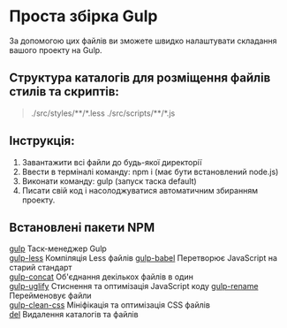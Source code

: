 # Проста збірка Gulp
За допомогою цих файлів ви зможете швидко налаштувати складання вашого проекту на Gulp.

## Структура каталогів для розміщення файлів стилів та скриптів: 
>./src/styles/\*\*/\*.less 
>./src/scripts/\*\*/\*.js

## Інструкція:  
1. Завантажити всі файли до будь-якої директорії   
2. Ввести в терміналі команду: npm i (має бути встановлений node.js)
3. Виконати команду: gulp (запуск таска default)  
4. Писати свій код і насолоджуватися автоматичним збиранням проекту.

## Встановлені пакети NPM
[gulp](https://www.npmjs.com/package/gulp) Таск-менеджер Gulp  
[gulp-less](https://www.npmjs.com/package/gulp-less) Компіляція Less файлів 
[gulp-babel](https://www.npmjs.com/package/gulp-babel) Перетворює JavaScript на старий стандарт  
[gulp-concat](https://www.npmjs.com/package/gulp-concat) Об'єднання декількох файлів в один  
[gulp-uglify](https://www.npmjs.com/package/gulp-uglify) Стиснення та оптимізація JavaScript коду 
[gulp-rename](https://www.npmjs.com/package/gulp-rename) Перейменовує файли  
[gulp-clean-css](https://www.npmjs.com/package/gulp-clean-css) Мініфікація та оптимізація CSS файлів   
[del](https://www.npmjs.com/package/del) Видалення каталогів та файлів 



